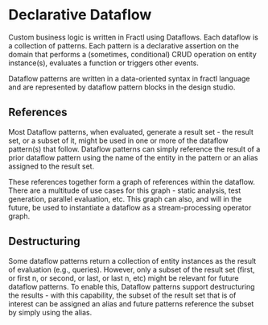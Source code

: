 # Declarative Dataflow

Custom business logic is written in Fractl using Dataflows. Each dataflow is a collection of patterns. Each pattern is a declarative assertion on the domain that performs a (sometimes, conditional) CRUD operation on entity instance(s), evaluates a function or triggers other events.

Dataflow patterns are written in a data-oriented syntax in fractl language and are represented by dataflow pattern blocks in the design studio.

## References

Most Dataflow patterns, when evaluated, generate a result set - the result set, or a subset of it, might be used in one or more of the dataflow pattern(s) that follow. Dataflow patterns can simply reference the result of a prior dataflow pattern using the name of the entity in the pattern or an alias assigned to the result set.

These references together form a graph of references within the dataflow. There are a multitude of use cases for this graph - static analysis, test generation, parallel evaluation, etc. This graph can also, and will in the future, be used to instantiate a dataflow as a stream-processing operator graph.

## Destructuring

Some dataflow patterns return a collection of entity instances as the result of evaluation (e.g., queries). However, only a subset of the result set (first, or first n, or second, or last, or last n, etc) might be relevant for future dataflow patterns. To enable this, Dataflow patterns support destructuring the results - with this capability, the subset of the result set that is of interest can be assigned an alias and future patterns reference the subset by simply using the alias.

